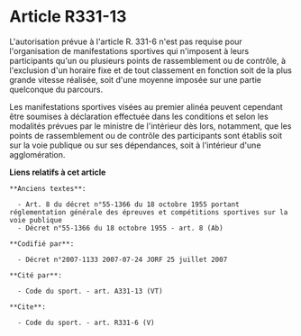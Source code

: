 # Article R331-13

L'autorisation prévue à l'article R. 331-6 n'est pas requise pour l'organisation de manifestations sportives qui n'imposent à
leurs participants qu'un ou plusieurs points de rassemblement ou de contrôle, à l'exclusion d'un horaire fixe et de tout
classement en fonction soit de la plus grande vitesse réalisée, soit d'une moyenne imposée sur une partie quelconque du
parcours.

Les manifestations sportives visées au premier alinéa peuvent cependant être soumises à déclaration effectuée dans les
conditions et selon les modalités prévues par le ministre de l'intérieur dès lors, notamment, que les points de rassemblement
ou de contrôle des participants sont établis soit sur la voie publique ou sur ses dépendances, soit à l'intérieur d'une
agglomération.

**Liens relatifs à cet article**

	**Anciens textes**:

	  - Art. 8 du décret n°55-1366 du 18 octobre 1955 portant réglementation générale des épreuves et compétitions sportives sur la voie publique
	  - Décret n°55-1366 du 18 octobre 1955 - art. 8 (Ab)

	**Codifié par**:

	  - Décret n°2007-1133 2007-07-24 JORF 25 juillet 2007

	**Cité par**:

	  - Code du sport. - art. A331-13 (VT)

	**Cite**:

	  - Code du sport. - art. R331-6 (V)
